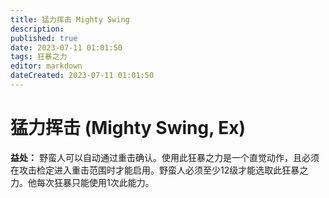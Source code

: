 ```yaml
---
title: 猛力挥击 Mighty Swing
description: 
published: true
date: 2023-07-11 01:01:50
tags: 狂暴之力
editor: markdown
dateCreated: 2023-07-11 01:01:50
---
```


# 猛力挥击 (Mighty Swing, Ex)

**益处：** 野蛮人可以自动通过重击确认。使用此狂暴之力是一个直觉动作，且必须在攻击检定进入重击范围时才能启用。野蛮人必须至少12级才能选取此狂暴之力。他每次狂暴只能使用1次此能力。
